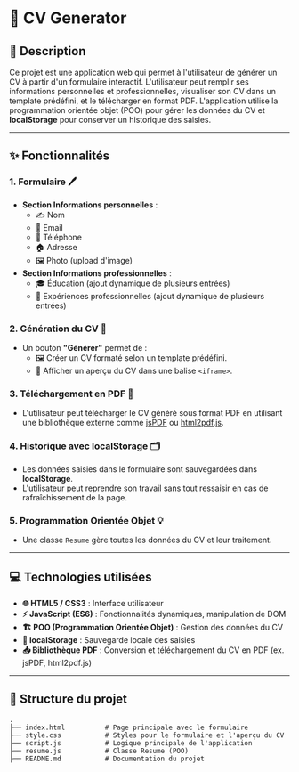 # 📝 CV Generator

## 📖 Description

Ce projet est une application web qui permet à l'utilisateur de générer un CV à partir d'un formulaire interactif. L'utilisateur peut remplir ses informations personnelles et professionnelles, visualiser son CV dans un template prédéfini, et le télécharger en format PDF. L'application utilise la programmation orientée objet (POO) pour gérer les données du CV et **localStorage** pour conserver un historique des saisies.

---

## ✨ Fonctionnalités

### 1. **Formulaire** 🖊️  
- **Section Informations personnelles** :  
  - ✍️ Nom  
  - 📧 Email  
  - 📱 Téléphone  
  - 🏠 Adresse  
  - 🖼️ Photo (upload d'image)  
- **Section Informations professionnelles** :  
  - 🎓 Éducation (ajout dynamique de plusieurs entrées)  
  - 💼 Expériences professionnelles (ajout dynamique de plusieurs entrées)

### 2. **Génération du CV** 🚀  
- Un bouton **"Générer"** permet de :  
  - 🖼️ Créer un CV formaté selon un template prédéfini.  
  - 👀 Afficher un aperçu du CV dans une balise `<iframe>`.

### 3. **Téléchargement en PDF** 📄  
- L'utilisateur peut télécharger le CV généré sous format PDF en utilisant une bibliothèque externe comme [jsPDF](https://github.com/parallax/jsPDF) ou [html2pdf.js](https://github.com/eKoopmans/html2pdf.js).

### 4. **Historique avec localStorage** 🗂️  
- Les données saisies dans le formulaire sont sauvegardées dans **localStorage**.  
- L'utilisateur peut reprendre son travail sans tout ressaisir en cas de rafraîchissement de la page.

### 5. **Programmation Orientée Objet** 💡  
- Une classe `Resume` gère toutes les données du CV et leur traitement.

---

## 💻 Technologies utilisées

- **🌐 HTML5 / CSS3** : Interface utilisateur  
- **⚡ JavaScript (ES6)** : Fonctionnalités dynamiques, manipulation de DOM  
- **🏗️ POO (Programmation Orientée Objet)** : Gestion des données du CV  
- **📂 localStorage** : Sauvegarde locale des saisies  
- **📥 Bibliothèque PDF** : Conversion et téléchargement du CV en PDF (ex. jsPDF, html2pdf.js)

---

## 📂 Structure du projet

```plaintext
.
├── index.html          # Page principale avec le formulaire
├── style.css           # Styles pour le formulaire et l'aperçu du CV
├── script.js           # Logique principale de l'application
├── resume.js           # Classe Resume (POO)
├── README.md           # Documentation du projet
